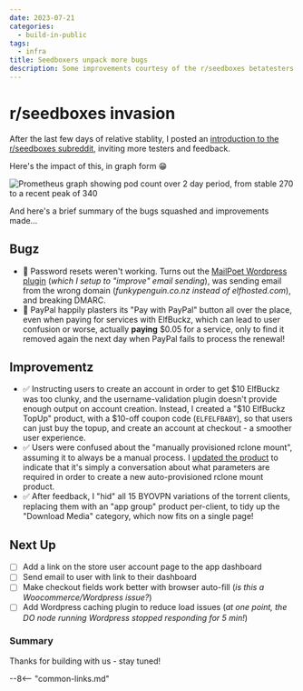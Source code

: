 ```yaml
---
date: 2023-07-21
categories:
  - build-in-public
tags:
  - infra
title: Seedboxers unpack more bugs
description: Some improvements courtesy of the r/seedboxes betatesters
---
```


# r/seedboxes invasion

After the last few days of relative stablity, I posted an [introduction to the r/seedboxes subreddit](https://www.reddit.com/r/seedboxes/comments/1543vct/new_vendor_introduction_elfhosted_perapp_perday/), inviting more testers and feedback.

Here's the impact of this, in graph form :grin:

![Prometheus graph showing pod count over 2 day period, from stable 270 to a recent peak of 340](/images/blog/pod-count-20-jul-2023.png)

And here's a brief summary of the bugs squashed and improvements made...

<!-- more -->

## Bugz

* :bug: Password resets weren't working. Turns out the [MailPoet Wordpress plugin](https://wordpress.org/plugins/mailpoet/) (*which I setup to "improve" email sending*), was sending email from the wrong domain (*funkypenguin.co.nz instead of elfhosted.com*), and breaking DMARC.
* :bug: PayPal happily plasters its "Pay with PayPal" button all over the place, even when paying for services with ElfBuckz, which can lead to user confusion or worse, actually **paying** $0.05 for a service, only to find it removed again the next day when PayPal fails to process the renewal!

## Improvementz

* :white_check_mark: Instructing users to create an account in order to get $10 ElfBuckz was too clunky, and the username-validation plugin doesn't provide enough output on account creation. Instead, I created a "$10 ElfBuckz TopUp" product, with a $10-off coupon code (`ELFELFBABY`), so that users can just buy the topup, and create an account at checkout - a smoother user experience.
* :white_check_mark: Users were confused about the "manually provisioned rclone mount", assuming it to always be a manual process. I [updated the product](https://store.elfhosted.com/product/rclone-mount-other-request-new-product/) to indicate that it's simply a conversation about what parameters are required in order to create a new auto-provisioned rclone mount product.
* :white_check_mark: After feedback, I "hid" all 15 BYOVPN variations of the torrent clients, replacing them with an "app group" product per-client, to tidy up the "Download Media" category, which now fits on a single page!

## Next Up

* [ ] Add a link on the store user account page to the app dashboard
* [ ] Send email to user with link to their dashboard
* [ ] Make checkout fields work better with browser auto-fill (*is this a Woocommerce/Wordpress issue?*)
* [ ] Add Wordpress caching plugin to reduce load issues (*at one point, the DO node running Wordpress stopped responding for 5 min!*)

### Summary

Thanks for building with us - stay tuned!

--8<-- "common-links.md"

